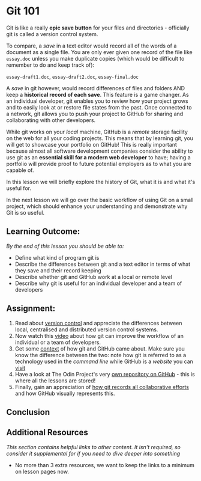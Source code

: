 # Git 101
Git is like a really **epic save button** for your files and directories - officially git is called a version control system.

To compare, a *save* in a text editor would record all of the words of a document as a single file. You are only ever given one record of the file like `essay.doc` unless you make duplicate copies (which would be difficult to remember to do and keep track of):

`essay-draft1.doc`, `essay-draft2.doc`, `essay-final.doc`

A *save* in git however, would record differences of files and folders AND keep a **historical record of each save**. This feature is a game changer. As an individual developer, git enables you to review how your project grows and to easily look at or restore file states from the past. Once connected to a network, git allows you to push your project to GitHub for sharing and collaborating with other developers.

While git works on your *local* machine, GitHub is a *remote* storage facility on the web for all your coding projects. This means that by learning git, you will get to showcase your portfolio on GitHub! This is really important because almost all software development companies consider the ability to use git as an **essential skill for a modern web developer** to have; having a portfolio will provide proof to future potential employers as to what you are capable of.

In this lesson we will briefly explore the history of Git, what it is and what it's useful for.

In the next lesson we will go over the basic workflow of using Git on a small project, which should enhance your understanding and demonstrate why Git is so useful.


## Learning Outcome:
*By the end of this lesson you should be able to:*
* Define what kind of program git is
* Describe the differences between git and a text editor in terms of what they save and their record keeping
* Describe whether git and GitHub work at a local or remote level
* Describe why git is useful for an individual developer and a team of developers

## Assignment:
1. Read about [version control](https://git-scm.com/book/en/v2/Getting-Started-About-Version-Control) and appreciate the differences between local, centralised and distributed version control systems.
2. Now watch this [video](https://www.youtube.com/watch?v=8oRjP8yj2Wo) about how git can improve the workflow of an individual or a team of developers. <!-- What is VCS? (Git-SCM) • Git Basics #1  -->
3. Get some [context](https://www.youtube.com/watch?v=1h9_cB9mPT8&feature=youtu.be&t=13s) of how git and GitHub came about. Make sure you know the difference between the two: note how git is referred to as a technology used in the *command line* while GitHub is a *website* you can [visit](https://github.com/)
4. Have a look at The Odin Project's very [own repository on GitHub](https://github.com/TheOdinProject/curriculum) - this is where all the lessons are stored!
5. Finally, gain an appreciation of [how git records all collaborative efforts](https://github.com/TheOdinProject/curriculum/graphs/contributors) and how GitHub visually represents this.


## Conclusion
<!--TO BE FILLED: The purpose of this lesson is to represent a high level overview of git - if it did then we don't need to mention the lesson was a high level overview; if it wasn't, then we need to rethink the lesson -->

## Additional Resources

*This section contains helpful links to other content. It isn't required, so consider it supplemental for if you need to dive deeper into something*

* No more than 3 extra resources, we want to keep the links to a minimum on lesson pages now.
